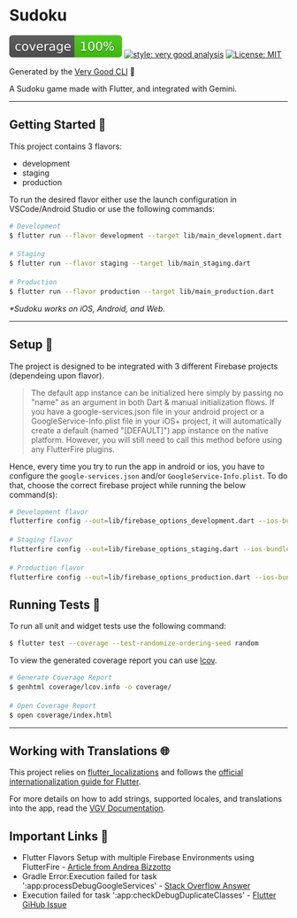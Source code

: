 # Sudoku

![coverage][coverage_badge]
[![style: very good analysis][very_good_analysis_badge]][very_good_analysis_link]
[![License: MIT][license_badge]][license_link]

Generated by the [Very Good CLI][very_good_cli_link] 🤖

A Sudoku game made with Flutter, and integrated with Gemini.

---

## Getting Started 🚀

This project contains 3 flavors:

- development
- staging
- production

To run the desired flavor either use the launch configuration in VSCode/Android Studio or use the following commands:

```sh
# Development
$ flutter run --flavor development --target lib/main_development.dart

# Staging
$ flutter run --flavor staging --target lib/main_staging.dart

# Production
$ flutter run --flavor production --target lib/main_production.dart
```

_\*Sudoku works on iOS, Android, and Web._

---

## Setup 🧩

The project is designed to be integrated with 3 different Firebase projects (dependeing upon flavor).

> The default app instance can be initialized here simply by passing no "name" as an argument in both Dart & manual initialization flows. If you have a google-services.json file in your android project or a GoogleService-Info.plist file in your iOS+ project, it will automatically create a default (named "[DEFAULT]") app instance on the native platform. However, you will still need to call this method before using any FlutterFire plugins.

Hence, every time you try to run the app in android or ios, you have to configure the `google-services.json` and/or `GoogleService-Info.plist`. To do that, choose the correct firebase project while running the below command(s):

```sh
# Development flavor
flutterfire config --out=lib/firebase_options_development.dart --ios-bundle-id=dev.thecodexhub.sudoku.dev --android-app-id=dev.thecodexhub.sudoku.dev

# Staging flavor
flutterfire config --out=lib/firebase_options_staging.dart --ios-bundle-id=dev.thecodexhub.sudoku.stg --android-app-id=dev.thecodexhub.sudoku.stg

# Production flavor
flutterfire config --out=lib/firebase_options_production.dart --ios-bundle-id=dev.thecodexhub.sudoku --android-app-id=dev.thecodexhub.sudoku
```

## Running Tests 🧪

To run all unit and widget tests use the following command:

```sh
$ flutter test --coverage --test-randomize-ordering-seed random
```

To view the generated coverage report you can use [lcov](https://github.com/linux-test-project/lcov).

```sh
# Generate Coverage Report
$ genhtml coverage/lcov.info -o coverage/

# Open Coverage Report
$ open coverage/index.html
```

---

## Working with Translations 🌐

This project relies on [flutter_localizations][flutter_localizations_link] and follows the [official internationalization guide for Flutter][internationalization_link].

For more details on how to add strings, supported locales, and translations into the app, read the [VGV Documentation][very_good_localizations].

## Important Links 🔗

- Flutter Flavors Setup with multiple Firebase Environments using FlutterFire - [Article from Andrea Bizzotto][flavours_flutterfire]
- Gradle Error:Execution failed for task ':app:processDebugGoogleServices' - [Stack Overflow Answer][gradle_error_google_services]
- Execution failed for task ':app:checkDebugDuplicateClasses' - [Flutter GiHub Issue][debug_duplicate_classes]

[coverage_badge]: coverage_badge.svg
[flutter_localizations_link]: https://api.flutter.dev/flutter/flutter_localizations/flutter_localizations-library.html
[internationalization_link]: https://flutter.dev/docs/development/accessibility-and-localization/internationalization
[license_badge]: https://img.shields.io/badge/license-MIT-blue.svg
[license_link]: https://opensource.org/licenses/MIT
[very_good_analysis_badge]: https://img.shields.io/badge/style-very_good_analysis-B22C89.svg
[very_good_analysis_link]: https://pub.dev/packages/very_good_analysis
[very_good_cli_link]: https://github.com/VeryGoodOpenSource/very_good_cli
[very_good_localizations]: https://cli.vgv.dev/docs/templates/core#working-with-translations-
[flavours_flutterfire]: https://codewithandrea.com/articles/flutter-flavors-for-firebase-apps/
[gradle_error_google_services]: https://stackoverflow.com/questions/33572465/gradle-errorexecution-failed-for-task-appprocessdebuggoogleservices
[debug_duplicate_classes]: https://github.com/flutter/flutter/issues/119247#issuecomment-1405825291
